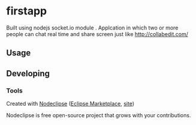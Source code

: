 

# firstapp
Built using nodejs socket.io module .
Applcation in which two or more people can chat real time and share screen
just like http://collabedit.com/


## Usage



## Developing



### Tools

Created with [Nodeclipse](https://github.com/Nodeclipse/nodeclipse-1)
 ([Eclipse Marketplace](http://marketplace.eclipse.org/content/nodeclipse), [site](http://www.nodeclipse.org))   

Nodeclipse is free open-source project that grows with your contributions.
